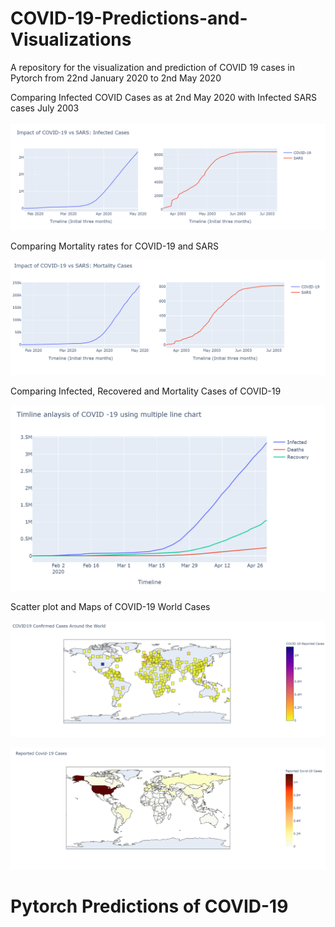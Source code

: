 # COVID-19-Predictions-and-Visualizations
A repository for the visualization and prediction of COVID 19 cases in Pytorch from 22nd January 2020 to 2nd May 2020

Comparing Infected COVID Cases as at 2nd May 2020 with Infected SARS cases July 2003

![](images/Infected_COVID19_cases.PNG)

Comparing Mortality rates for COVID-19 and SARS

![](images/Mortality_COVID19_cases.PNG)

Comparing Infected, Recovered and Mortality Cases of COVID-19

![](images/Infected_recovered_mortality_cases.PNG)

Scatter plot and Maps of COVID-19 World Cases 

![](images/Scatterplot%20of%20world%20cases.PNG)

![](images/Map%20of%20World%20Cases.PNG)

# Pytorch Predictions of COVID-19




